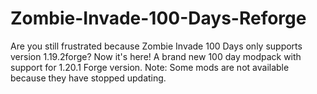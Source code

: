 # Zombie-Invade-100-Days-Reforge
Are you still frustrated because Zombie Invade 100 Days only supports version 1.19.2forge? Now it's here! A brand new 100 day modpack with support for 1.20.1 Forge version. Note: Some mods are not available because they have stopped updating.
